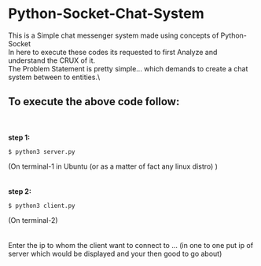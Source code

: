 # Python-Socket-Chat-System
This is a Simple chat messenger system made using concepts of Python-Socket\
In here to execute these codes its requested to first Analyze and understand the CRUX of it.\
The Problem Statement is pretty simple... which demands to create a chat system between to entities.\

To execute the above code follow:
----
 \
 \
**step 1:** 
```
$ python3 server.py  
```
(On terminal-1 in Ubuntu (or as a matter of fact any linux distro) )\
 \
 \
**step 2:** 
```
$ python3 client.py  
```
(On terminal-2)\
 \
 \
Enter the ip to whom the client want to connect to ... (in one to one put ip of server which would be displayed and your then good to go about)
